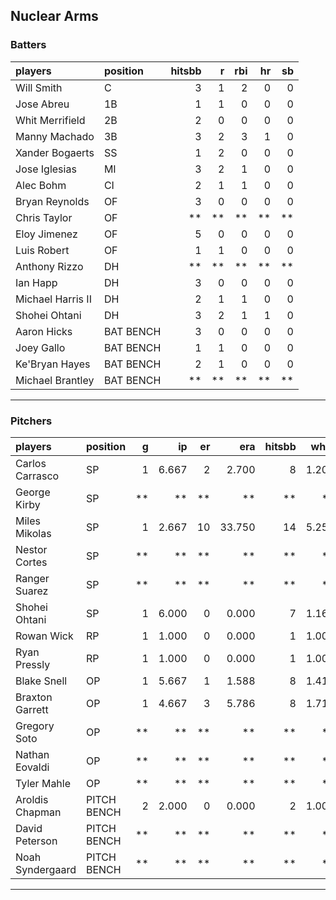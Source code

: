 ## Nuclear Arms

### Batters

 
|players           |position  | hitsbb|  r| rbi| hr| sb| 
|:-----------------|:---------|------:|--:|---:|--:|--:| 
|Will Smith        |C         |      3|  1|   2|  0|  0| 
|Jose Abreu        |1B        |      1|  1|   0|  0|  0| 
|Whit Merrifield   |2B        |      2|  0|   0|  0|  0| 
|Manny Machado     |3B        |      3|  2|   3|  1|  0| 
|Xander Bogaerts   |SS        |      1|  2|   0|  0|  0| 
|Jose Iglesias     |MI        |      3|  2|   1|  0|  0| 
|Alec Bohm         |CI        |      2|  1|   1|  0|  0| 
|Bryan Reynolds    |OF        |      3|  0|   0|  0|  0| 
|Chris Taylor      |OF        |     **| **|  **| **| **| 
|Eloy Jimenez      |OF        |      5|  0|   0|  0|  0| 
|Luis Robert       |OF        |      1|  1|   0|  0|  0| 
|Anthony Rizzo     |DH        |     **| **|  **| **| **| 
|Ian Happ          |DH        |      3|  0|   0|  0|  0| 
|Michael Harris II |DH        |      2|  1|   1|  0|  0| 
|Shohei Ohtani     |DH        |      3|  2|   1|  1|  0| 
|Aaron Hicks       |BAT BENCH |      3|  0|   0|  0|  0| 
|Joey Gallo        |BAT BENCH |      1|  1|   0|  0|  0| 
|Ke'Bryan Hayes    |BAT BENCH |      2|  1|   0|  0|  0| 
|Michael Brantley  |BAT BENCH |     **| **|  **| **| **| 


* * *

### Pitchers

 
|players          |position    |  g|    ip| er|    era| hitsbb|  whip| so|  w| sv| 
|:----------------|:-----------|--:|-----:|--:|------:|------:|-----:|--:|--:|--:| 
|Carlos Carrasco  |SP          |  1| 6.667|  2|  2.700|      8| 1.200|  9|  1|  0| 
|George Kirby     |SP          | **|    **| **|     **|     **|    **| **| **| **| 
|Miles Mikolas    |SP          |  1| 2.667| 10| 33.750|     14| 5.250|  2|  0|  0| 
|Nestor Cortes    |SP          | **|    **| **|     **|     **|    **| **| **| **| 
|Ranger Suarez    |SP          | **|    **| **|     **|     **|    **| **| **| **| 
|Shohei Ohtani    |SP          |  1| 6.000|  0|  0.000|      7| 1.167|  5|  1|  0| 
|Rowan Wick       |RP          |  1| 1.000|  0|  0.000|      1| 1.000|  2|  0|  1| 
|Ryan Pressly     |RP          |  1| 1.000|  0|  0.000|      1| 1.000|  2|  0|  1| 
|Blake Snell      |OP          |  1| 5.667|  1|  1.588|      8| 1.412|  8|  0|  0| 
|Braxton Garrett  |OP          |  1| 4.667|  3|  5.786|      8| 1.714|  3|  0|  0| 
|Gregory Soto     |OP          | **|    **| **|     **|     **|    **| **| **| **| 
|Nathan Eovaldi   |OP          | **|    **| **|     **|     **|    **| **| **| **| 
|Tyler Mahle      |OP          | **|    **| **|     **|     **|    **| **| **| **| 
|Aroldis Chapman  |PITCH BENCH |  2| 2.000|  0|  0.000|      2| 1.000|  1|  0|  0| 
|David Peterson   |PITCH BENCH | **|    **| **|     **|     **|    **| **| **| **| 
|Noah Syndergaard |PITCH BENCH | **|    **| **|     **|     **|    **| **| **| **| 


* * *


